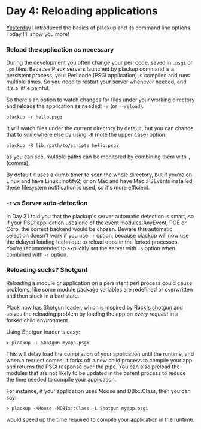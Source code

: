 # Day 4: Reloading applications

[Yesterday](http://advent.plackperl.org/2009/12/day-3-using-plackup.html) I introduced the basics of plackup and its command line options. Today I'll show you more!

### Reload the application as necessary

During the development you often change your perl code, saved in `.psgi` or `.pm` files. Because Plack servers launched by plackup command is a persistent process, your Perl code (PSGI application) is compiled and runs multiple times. So you need to restart your server whenever needed, and it's a little painful.

So there's an option to watch changes for files under your working directory and reloads the application as needed: `-r` (or `--reload`).

    plackup -r hello.psgi

It will watch files under the current directory by default, but you can change that to somewhere else by using `-R` (note the upper case) option:

    plackup -R lib,/path/to/scripts hello.psgi

as you can see, multiple paths can be monitored by combining them with `,` (comma).

By default it uses a dumb timer to scan the whole directory, but if you're on Linux and have Linux::Inotify2, or on Mac and have Mac::FSEvents installed, these filesystem notification is used, so it's more efficient.

### -r vs Server auto-detection

In Day 3 I told you that the plackup's server automatic detection is smart, so if your PSGI application uses one of the event modules AnyEvent, POE or Coro, the correct backend would be chosen. Beware this automatic selection doesn't work if you use `-r` option, because plackup will now use the delayed loading technique to reload apps in the forked processes. You're recommended to explicitly set the server with `-s` option when combined with `-r` option.

### Reloading sucks? Shotgun!

Reloading a module or application on a persistent perl process could cause problems, like  some module package variables are redefined or overwritten and then stuck in a bad state. 

Plack now has Shotgun loader, which is inspired by [Rack's shotgun](http://github.com/rtomayko/shotgun) and solves the reloading problem by loading the app on *every request* in a forked child environment.

Using Shotgun loader is easy:

    > plackup -L Shotgun myapp.psgi

This will delay load the compilation of your application until the runtime, and when a request comes, it forks off a new child process to compile your app and returns the PSGI response over the pipe. You can also preload the modules that are not likely to be updated in the parent process to reduce the time needed to compile your application.

For instance, if your application uses Moose and DBIx::Class, then you can say:

    > plackup -MMoose -MDBIx::Class -L Shotgun myapp.psgi

would speed up the time required to compile your application in the runtime.
